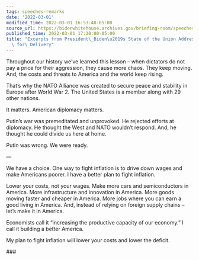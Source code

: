 ```yaml
---
tags: speeches-remarks
date: '2022-03-01'
modified_time: 2022-03-01 16:53:48-05:00
source_url: https://bidenwhitehouse.archives.gov/briefing-room/speeches-remarks/2022/03/01/excerpts-from-president-bidens-state-of-the-union-address-as-prepared-for-delivery/
published_time: 2022-03-01 17:30:00-05:00
title: "Excerpts from President\_Biden\u2019s State of the Union Address as Prepared\
  \ for\_Delivery"
---
```

 
Throughout our history we’ve learned this lesson – when dictators do not
pay a price for their aggression, they cause more chaos. They keep
moving. And, the costs and threats to America and the world keep
rising.  
  
That’s why the NATO Alliance was created to secure peace and stability
in Europe after World War 2. The United States is a member along with 29
other nations.  
  
It matters. American diplomacy matters.  
  
Putin’s war was premeditated and unprovoked. He rejected efforts at
diplomacy. He thought the West and NATO wouldn’t respond. And, he
thought he could divide us here at home.  
  
Putin was wrong. We were ready.

—

We have a choice. One way to fight inflation is to drive down wages and
make Americans poorer. I have a better plan to fight inflation.  
  
Lower your costs, not your wages. Make more cars and semiconductors in
America. More infrastructure and innovation in America. More goods
moving faster and cheaper in America. More jobs where you can earn a
good living in America. And, instead of relying on foreign supply chains
– let’s make it in America.  
  
Economists call it “increasing the productive capacity of our economy.”
I call it building a better America.  
  
My plan to fight inflation will lower your costs and lower the deficit.

\###
